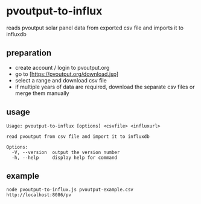 # pvoutput-to-influx

reads pvoutput solar panel data from exported csv file and imports it to influxdb

## preparation

- create account / login to pvoutput.org
- go to [https://pvoutput.org/download.jsp]
- select a range and download csv file
- if multiple years of data are required, download the separate csv files or merge them manually

## usage

```
Usage: pvoutput-to-influx [options] <csvfile> <influxurl>

read pvoutput from csv file and import it to influxdb

Options:
  -V, --version  output the version number
  -h, --help     display help for command
```

## example

`node pvoutput-to-influx.js pvoutput-example.csv http://localhost:8086/pv`

